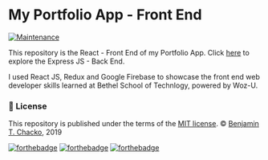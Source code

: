 # My Portfolio App - Front End
[![Maintenance](https://img.shields.io/badge/Maintained%3F-yes-green.svg)](https://www.github.com/benjaminchacko/My-Portfolio-App-Front-End/graphs/commit-activity)

This repository is the React - Front End of my Portfolio App. Click [here](https://github.com/benjaminchacko/My-Portfolio-App-Back-End) to explore the Express JS - Back End.

I used React JS, Redux and Google Firebase to showcase the front end web developer skills learned at Bethel School of Technlogy, powered by Woz-U.

### :scroll: License 
This repository is published under the terms of the [MIT license](https://github.com/benjaminchacko/My-Portfolio-App-Front-End/blob/master/LICENSE).
© [Benjamin T. Chacko](https://www.gitHub.com/benjaminchacko), 2019

[![forthebadge](https://forthebadge.com/images/badges/built-by-developers.svg)](https://forthebadge.com)
[![forthebadge](https://forthebadge.com/images/badges/made-with-javascript.svg)](https://forthebadge.com)
[![forthebadge](https://forthebadge.com/images/badges/uses-git.svg)](https://forthebadge.com)